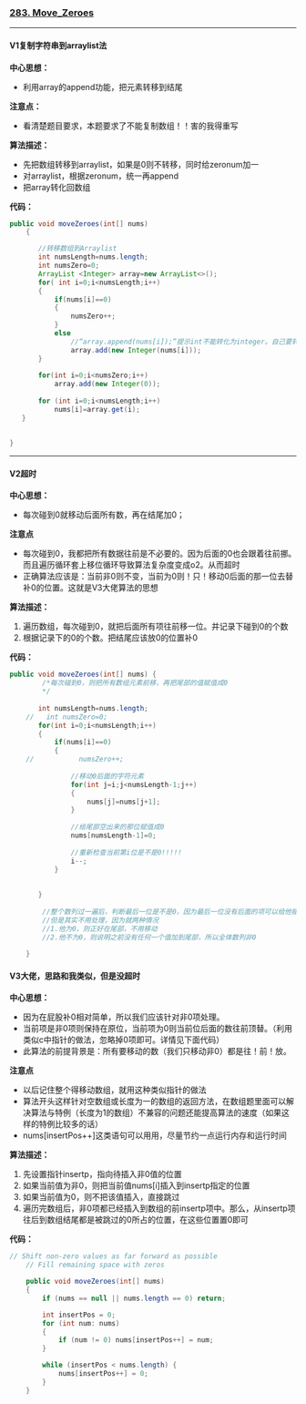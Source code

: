 ### [283. Move_Zeroes](//leetcode.com/problems/move-zeroes/)

---

#### V1复制字符串到arraylist法



**中心思想：**

- 利用array的append功能，把元素转移到结尾




**注意点：**
- 看清楚题目要求，本题要求了不能复制数组！！害的我得重写




**算法描述：**
- 先把数组转移到arraylist，如果是0则不转移，同时给zeronum加一
- 对arraylist，根据zeronum，统一再append
- 把array转化回数组




**代码：**

```java
public void moveZeroes(int[] nums) 
	{

       //转移数组到Arraylist
       int numsLength=nums.length;
       int numsZero=0;
       ArrayList <Integer> array=new ArrayList<>();
       for( int i=0;i<numsLength;i++)
       {   
           if(nums[i]==0)
           {
               numsZero++;
           }
           else
               //“array.append(nums[i]);”提示int不能转化为integer。自己要转化一下
               array.add(new Integer(nums[i])); 
       }
       
       for(int i=0;i<numsZero;i++)    
           array.add(new Integer(0));
       
       for (int i=0;i<numsLength;i++)
           nums[i]=array.get(i);
   }
	
	
}
```

---

#### V2超时



**中心思想：**
- 每次碰到0就移动后面所有数，再在结尾加0；



**注意点**

- 每次碰到0，我都把所有数据往前是不必要的。因为后面的0也会跟着往前挪。而且遍历循环套上移位循环导致算法复杂度变成o2。从而超时
- 正确算法应该是：当前非0则不变，当前为0则！只！移动0后面的那一位去替补0的位置。这就是V3大佬算法的思想



**算法描述：**

1. 遍历数组，每次碰到0，就把后面所有项往前移一位。并记录下碰到0的个数
2. 根据记录下的0的个数。把结尾应该放0的位置补0



**代码：**

```java
public void moveZeroes(int[] nums) {
	    /*每次碰到0，则把所有数组元素前移，再把尾部的值赋值成0
	    */
	    
	   int numsLength=nums.length;
	//   int numsZero=0;
	   for(int i=0;i<numsLength;i++) 
	   {
	       if(nums[i]==0)
	       {
	//           numsZero++;
	           
	           //移动0后面的字符元素
	           for(int j=i;j<numsLength-1;j++)
	           {
	               nums[j]=nums[j+1];
	           }
	           
	           //给尾部空出来的那位赋值成0
	           nums[numsLength-1]=0;
	           
	           //重新检查当前第i位是不是0!!!!!
	           i--;
	       }
	       
	       
	   }
	    
	    //整个数列过一遍后，判断最后一位是不是0，因为最后一位没有后面的项可以给他赋值，只能单独判断
	    //但是其实不用处理，因为就两种情况
	    //1.他为0，则正好在尾部，不用移动
	    //2.他不为0，则说明之前没有任何一个值加到尾部，所以全体数列非0
	           
	}

```

#### V3大佬，思路和我类似，但是没超时



**中心思想：**

- 因为在屁股补0相对简单，所以我们应该针对非0项处理。
- 当前项是非0项则保持在原位，当前项为0则当前位后面的数往前顶替。（利用类似c中指针的做法，忽略掉0项即可。详情见下面代码）
- 此算法的前提背景是：所有要移动的数（我们只移动非0）都是往！前！放。



**注意点**

- 以后记住整个得移动数组，就用这种类似指针的做法
- 算法开头这样针对空数组或长度为一的数组的返回方法，在数组题里面可以解决算法与特例（长度为1的数组）不兼容的问题还能提高算法的速度（如果这样的特例比较多的话）
- nums[insertPos++]这类语句可以用用，尽量节约一点运行内存和运行时间



**算法描述：**

1. 先设置指针insertp，指向待插入非0值的位置
2. 如果当前值为非0，则把当前值nums[i]插入到insertp指定的位置
3. 如果当前值为0，则不把该值插入，直接跳过
4. 遍历完数组后，非0项都已经插入到数组的前insertp项中。那么，从insertp项往后到数组结尾都是被跳过的0所占的位置，在这些位置置0即可



**代码：**

```java
// Shift non-zero values as far forward as possible
	// Fill remaining space with zeros

	public void moveZeroes(int[] nums) 
	{
	    if (nums == null || nums.length == 0) return;        

	    int insertPos = 0;
	    for (int num: nums) 
	    {
	        if (num != 0) nums[insertPos++] = num;
	    }        

	    while (insertPos < nums.length) {
	        nums[insertPos++] = 0;
	    }
	}

```

